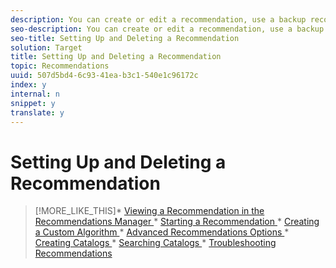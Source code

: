 ```yaml
---
description: You can create or edit a recommendation, use a backup recommendation, preview a recommendation, and delete a recommendation that you no longer need.
seo-description: You can create or edit a recommendation, use a backup recommendation, preview a recommendation, and delete a recommendation that you no longer need.
seo-title: Setting Up and Deleting a Recommendation
solution: Target
title: Setting Up and Deleting a Recommendation
topic: Recommendations
uuid: 507d5bd4-6c93-41ea-b3c1-540e1c96172c
index: y
internal: n
snippet: y
translate: y
---
```


# Setting Up and Deleting a Recommendation


>[!MORE_LIKE_THIS]* [ Viewing a Recommendation in the Recommendations Manager ](c_Viewing_a_Recommendation_in_the_Recommendations_Manager.md#concept_20461D0A428B42F99270AF30293038AE)* [ Starting a Recommendation ](c_Starting_a_Recommendation.md#concept_FD5D757B0C174CE2B0D8C132303EE674)* [ Creating a Custom Algorithm ](c_Creating_a_Custom_Algorithm.md#concept_9D76531BEE5A4AC8BA2DD30B99CED51A)* [ Advanced Recommendations Options ](r_Recommendation_Parameters.md#reference_93CA52A6B7D64CDFABAE37E27D1F0A9F)* [ Creating Catalogs ](t_Creating_Catalogs.md#task_CF595BC2426140E08F7948E43E3C8F81)* [ Searching Catalogs ](t_Searching_Catalogs.md#task_B5E7B5638BF0406E93AE18B2C6893AE2)* [ Troubleshooting Recommendations ](r_Troubleshooting_Recommendations.md#reference_14CE05395C164BE1AC5E5FA2F7E940E2)